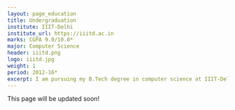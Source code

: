 ```yaml
---
layout: page_education
title: Undergraduation
institute: IIIT-Delhi
institute_url: https://iiitd.ac.in
marks: CGPA 9.0/10.0*
major: Computer Science
header: iiitd.png
logo: iiitd.jpg
weight: 1
period: 2012-16*
excerpt: I am pursuing my B.Tech degree in computer science at IIIT-Delhi, a research based institute in New Delhi. I primarily work in the field of computer vision and machine learning. Graduating in May, 2016.
---
```

This page will be updated soon!
